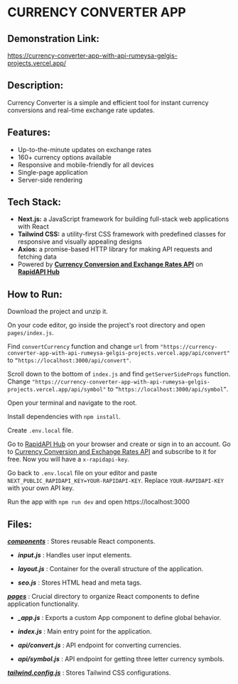 # CURRENCY CONVERTER APP

## Demonstration Link:
https://currency-converter-app-with-api-rumeysa-gelgis-projects.vercel.app/

## Description:
Currency Converter is a simple and efficient tool for instant currency conversions and real-time exchange rate updates.

## Features:
-	Up-to-the-minute updates on exchange rates
- 160+ currency options available
- Responsive and mobile-friendly for all devices
- Single-page application
- Server-side rendering

## Tech Stack:
-	**Next.js:** a JavaScript framework for building full-stack web applications with React
- **Tailwind CSS:** a utility-first CSS framework with predefined classes for responsive and visually appealing designs
- **Axios:** a promise-based HTTP library for making API requests and fetching data
- Powered by **<a href="https://rapidapi.com/principalapis/api/currency-conversion-and-exchange-rates/" target="_blank">Currency Conversion and Exchange Rates API</a>** on **<a href="https://rapidapi.com/hub" target="_blank">RapidAPI Hub</a>**

## How to Run:
Download the project and unzip it. 

On your code editor, go inside the project's root directory and open `pages/index.js`.

Find `convertCurrency` function and change `url` from `"https://currency-converter-app-with-api-rumeysa-gelgis-projects.vercel.app/api/convert"` to `“https://localhost:3000/api/convert"`.

Scroll down to the bottom of `index.js` and find `getServerSideProps` function. Change `"https://currency-converter-app-with-api-rumeysa-gelgis-projects.vercel.app/api/symbol"` to `“https://localhost:3000/api/symbol”`.

Open your terminal and navigate to the root.

Install dependencies with `npm install`.

Create `.env.local` file.

Go to <a href="https://rapidapi.com/hub" target="_blank">RapidAPI Hub</a> on your browser and create or sign in to an account. Go to <a href="https://rapidapi.com/principalapis/api/currency-conversion-and-exchange-rates/" target="_blank">Currency Conversion and Exchange Rates API</a> and subscribe to it for free. Now you will have a `x-rapidapi-key`.

Go back to `.env.local` file on your editor and paste `NEXT_PUBLIC_RAPIDAPI_KEY=YOUR-RAPIDAPI-KEY`. Replace `YOUR-RAPIDAPI-KEY` with your own API key.

Run the app with `npm run dev` and open https://localhost:3000

## Files:
<ins>***components***</ins> : Stores reusable React components.

- ***input.js*** : Handles user input elements.

- ***layout.js*** : Container for the overall structure of the application.
  
- ***seo.js*** : Stores HTML head and meta tags.

<ins>***pages***</ins> : Crucial directory to organize React components to define application functionality.

- ***_app.js*** : Exports a custom App component to define global behavior.

- ***index.js*** : Main entry point for the application.

- ***api/convert.js*** : API endpoint for converting currencies.

- ***api/symbol.js*** : API endpoint for getting three letter currency symbols.

<ins>***tailwind.config.js***</ins> : Stores Tailwind CSS configurations.
